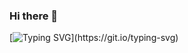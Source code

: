 ### Hi there 👋
[![Typing SVG](https://readme-typing-svg.herokuapp.com?font=Fredoka+One&duration=3000&background=4BFF5800&center=true&vCenter=true&multiline=true&height=70&lines=Welcome+to+my+profile!;I+hope+you+enjoy+your+time+here!)](https://git.io/typing-svg)
<!--
**rafayak1/rafayak1** is a ✨ _special_ ✨ repository because its `README.md` (this file) appears on your GitHub profile.

Here are some ideas to get you started:

- 🔭 I’m currently working on ...
- 🌱 I’m currently learning ...
- 👯 I’m looking to collaborate on ...
- 🤔 I’m looking for help with ...
- 💬 Ask me about ...
- 📫 How to reach me: ...
- 😄 Pronouns: ...
- ⚡ Fun fact: ...
-->
